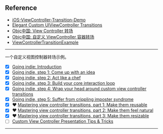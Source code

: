 ## Reference

* [iOS-ViewController-Transition-Demo](https://github.com/seedante/iOS-ViewController-Transition-Demo)
* [Elegant Custom UIViewController Transitions](https://www.swiftkickmobile.com/elegant-custom-uiviewcontroller-transitioning-uiviewcontrollertransitioningdelegate-uiviewcontrolleranimatedtransitioning/)
* [Objc中国: View Controller 转场](https://objccn.io/issue-5-3/)
* [Objc中国: 自定义 ViewController 容器转场](https://objccn.io/issue-12-3/)
* [ViewControllerTransitionExample](https://github.com/danielmgauthier/ViewControllerTransitionExample)



---

一个自定义视图控制器转场示例。

* [x] [Going indie: Introduction](https://danielgauthier.me/2020/01/26/indie-intro.html)
* [x] [Going indie, step 1: Come up with an idea](https://danielgauthier.me/2020/01/27/indie-1.html)
* [x] [Going indie, step 2: Act like a chef](https://danielgauthier.me/2020/02/03/indie-2.html)
* [x] [Going indie, step 3: Build your core interaction loop](https://danielgauthier.me/2020/02/11/indie-3.html)
* [x] [Going indie, step 4: Wrap your head around custom view controller transitions](https://danielgauthier.me/2020/02/19/indie-4.html)
* [x] [Going indie, step 5: Suffer from crippling imposter syndrome](https://danielgauthier.me/imposter-syndrome/)
* [x] :heart: [Mastering view controller transitions, part 1: Make them reusable](https://danielgauthier.me//2020/02/24/vctransitions1.html)
* [x] :heart: [Mastering view controller transitions, part 2: Make them feel natural](https://danielgauthier.me//2020/02/27/vctransitions2.html)
* [x] :heart: [Mastering view controller transitions, part 3: Make them resizable](https://danielgauthier.me//2020/03/03/vctransitions3.html)
* [ ] [Custom View Controller Presentation Tips & Tricks](https://kylebashour.com/posts/custom-view-controller-presentation-tips)

---



